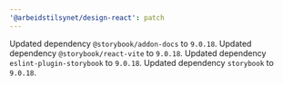 ```yaml
---
'@arbeidstilsynet/design-react': patch
---
```


Updated dependency `@storybook/addon-docs` to `9.0.18`.
Updated dependency `@storybook/react-vite` to `9.0.18`.
Updated dependency `eslint-plugin-storybook` to `9.0.18`.
Updated dependency `storybook` to `9.0.18`.

